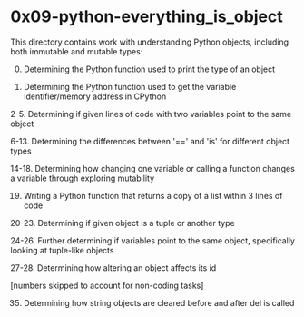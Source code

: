 # 0x09-python-everything_is_object
This directory contains work with understanding Python objects, including both immutable and mutable types:

0. Determining the Python function used to print the type of an object

1. Determining the Python function used to get the variable identifier/memory address in CPython

2-5. Determining if given lines of code with two variables point to the same object

6-13. Determining the differences between '==' and 'is' for different object types

14-18. Determining how changing one variable or calling a function changes a variable through exploring mutability

19. Writing a Python function that returns a copy of a list within 3 lines of code

20-23. Determining if given object is a tuple or another type

24-26. Further determining if variables point to the same object, specifically looking at tuple-like objects

27-28. Determining how altering an object affects its id

[numbers skipped to account for non-coding tasks]

35. Determining how string objects are cleared before and after del is called